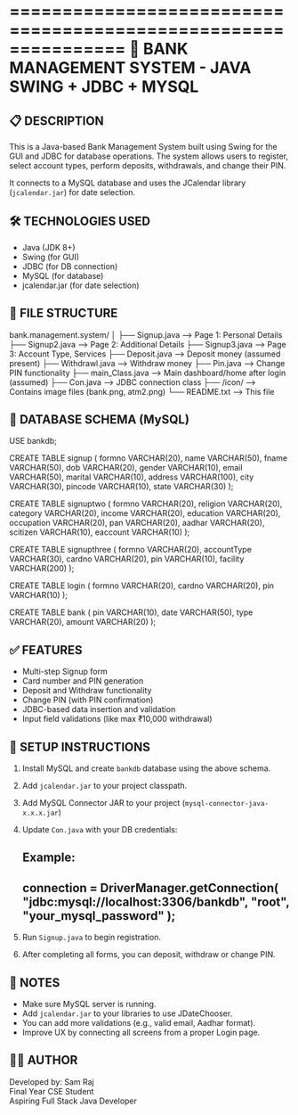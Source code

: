 ===============================================================
🏦 BANK MANAGEMENT SYSTEM - JAVA SWING + JDBC + MYSQL
===============================================================

📋 DESCRIPTION
---------------------------------------------------------------
This is a Java-based Bank Management System built using Swing for the GUI
and JDBC for database operations. The system allows users to register,
select account types, perform deposits, withdrawals, and change their PIN.

It connects to a MySQL database and uses the JCalendar library
(`jcalendar.jar`) for date selection.

🛠 TECHNOLOGIES USED
---------------------------------------------------------------
- Java (JDK 8+)
- Swing (for GUI)
- JDBC (for DB connection)
- MySQL (for database)
- jcalendar.jar (for date selection)

📁 FILE STRUCTURE
---------------------------------------------------------------
bank.management.system/
│
├── Signup.java          --> Page 1: Personal Details
├── Signup2.java         --> Page 2: Additional Details
├── Signup3.java         --> Page 3: Account Type, Services
├── Deposit.java         --> Deposit money (assumed present)
├── Withdrawl.java       --> Withdraw money
├── Pin.java             --> Change PIN functionality
├── main_Class.java      --> Main dashboard/home after login (assumed)
├── Con.java             --> JDBC connection class
├── /icon/               --> Contains image files (bank.png, atm2.png)
└── README.txt           --> This file

🧾 DATABASE SCHEMA (MySQL)
---------------------------------------------------------------
USE bankdb;

CREATE TABLE signup (
  formno VARCHAR(20), name VARCHAR(50), fname VARCHAR(50),
  dob VARCHAR(20), gender VARCHAR(10), email VARCHAR(50),
  marital VARCHAR(10), address VARCHAR(100), city VARCHAR(30),
  pincode VARCHAR(10), state VARCHAR(30)
);

CREATE TABLE signuptwo (
  formno VARCHAR(20), religion VARCHAR(20), category VARCHAR(20),
  income VARCHAR(20), education VARCHAR(20), occupation VARCHAR(20),
  pan VARCHAR(20), aadhar VARCHAR(20), scitizen VARCHAR(10),
  eaccount VARCHAR(10)
);

CREATE TABLE signupthree (
  formno VARCHAR(20), accountType VARCHAR(30),
  cardno VARCHAR(20), pin VARCHAR(10), facility VARCHAR(200)
);

CREATE TABLE login (
  formno VARCHAR(20), cardno VARCHAR(20), pin VARCHAR(10)
);

CREATE TABLE bank (
  pin VARCHAR(10), date VARCHAR(50),
  type VARCHAR(20), amount VARCHAR(20)
);

✅ FEATURES
---------------------------------------------------------------
- Multi-step Signup form
- Card number and PIN generation
- Deposit and Withdraw functionality
- Change PIN (with PIN confirmation)
- JDBC-based data insertion and validation
- Input field validations (like max ₹10,000 withdrawal)

🔧 SETUP INSTRUCTIONS
---------------------------------------------------------------
1. Install MySQL and create `bankdb` database using the above schema.
2. Add `jcalendar.jar` to your project classpath.
3. Add MySQL Connector JAR to your project (`mysql-connector-java-x.x.x.jar`)
4. Update `Con.java` with your DB credentials:

   Example:
   -----------------------------------
   connection = DriverManager.getConnection(
     "jdbc:mysql://localhost:3306/bankdb", 
     "root", 
     "your_mysql_password"
   );
   -----------------------------------

5. Run `Signup.java` to begin registration.
6. After completing all forms, you can deposit, withdraw or change PIN.

📍 NOTES
---------------------------------------------------------------
- Make sure MySQL server is running.
- Add `jcalendar.jar` to your libraries to use JDateChooser.
- You can add more validations (e.g., valid email, Aadhar format).
- Improve UX by connecting all screens from a proper Login page.

👨‍💻 AUTHOR
---------------------------------------------------------------
Developed by: Sam Raj  
Final Year CSE Student  
Aspiring Full Stack Java Developer
